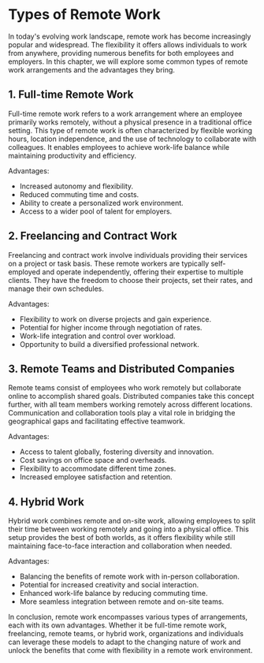 Types of Remote Work
===============================

In today's evolving work landscape, remote work has become increasingly popular and widespread. The flexibility it offers allows individuals to work from anywhere, providing numerous benefits for both employees and employers. In this chapter, we will explore some common types of remote work arrangements and the advantages they bring.

1\. Full-time Remote Work
------------------------

Full-time remote work refers to a work arrangement where an employee primarily works remotely, without a physical presence in a traditional office setting. This type of remote work is often characterized by flexible working hours, location independence, and the use of technology to collaborate with colleagues. It enables employees to achieve work-life balance while maintaining productivity and efficiency.

Advantages:

* Increased autonomy and flexibility.
* Reduced commuting time and costs.
* Ability to create a personalized work environment.
* Access to a wider pool of talent for employers.

2\. Freelancing and Contract Work
--------------------------------

Freelancing and contract work involve individuals providing their services on a project or task basis. These remote workers are typically self-employed and operate independently, offering their expertise to multiple clients. They have the freedom to choose their projects, set their rates, and manage their own schedules.

Advantages:

* Flexibility to work on diverse projects and gain experience.
* Potential for higher income through negotiation of rates.
* Work-life integration and control over workload.
* Opportunity to build a diversified professional network.

3\. Remote Teams and Distributed Companies
-----------------------------------------

Remote teams consist of employees who work remotely but collaborate online to accomplish shared goals. Distributed companies take this concept further, with all team members working remotely across different locations. Communication and collaboration tools play a vital role in bridging the geographical gaps and facilitating effective teamwork.

Advantages:

* Access to talent globally, fostering diversity and innovation.
* Cost savings on office space and overheads.
* Flexibility to accommodate different time zones.
* Increased employee satisfaction and retention.

4\. Hybrid Work
--------------

Hybrid work combines remote and on-site work, allowing employees to split their time between working remotely and going into a physical office. This setup provides the best of both worlds, as it offers flexibility while still maintaining face-to-face interaction and collaboration when needed.

Advantages:

* Balancing the benefits of remote work with in-person collaboration.
* Potential for increased creativity and social interaction.
* Enhanced work-life balance by reducing commuting time.
* More seamless integration between remote and on-site teams.

In conclusion, remote work encompasses various types of arrangements, each with its own advantages. Whether it be full-time remote work, freelancing, remote teams, or hybrid work, organizations and individuals can leverage these models to adapt to the changing nature of work and unlock the benefits that come with flexibility in a remote work environment.
